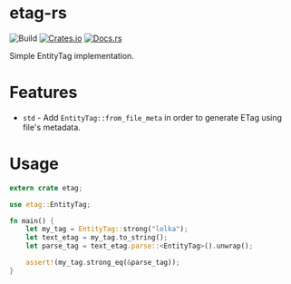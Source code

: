 etag-rs
====================

![Build](https://github.com/DoumanAsh/etag-rs/workflows/Rust/badge.svg?branch=master)
[![Crates.io](https://img.shields.io/crates/v/etag.svg)](https://crates.io/crates/etag)
[![Docs.rs](https://docs.rs/etag/badge.svg)](https://docs.rs/etag)

Simple EntityTag implementation.

# Features

- `std` - Add `EntityTag::from_file_meta` in order to generate ETag using file's metadata.

# Usage

```rust
extern crate etag;

use etag::EntityTag;

fn main() {
    let my_tag = EntityTag::strong("lolka");
    let text_etag = my_tag.to_string();
    let parse_tag = text_etag.parse::<EntityTag>().unwrap();

    assert!(my_tag.strong_eq(&parse_tag));
}
```
